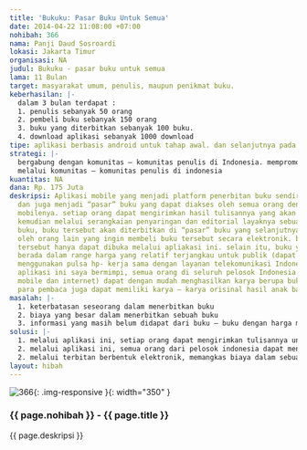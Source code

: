 ```yaml
---
title: 'Bukuku: Pasar Buku Untuk Semua'
date: 2014-04-22 11:08:00 +07:00
nohibah: 366
nama: Panji Daud Sosroardi
lokasi: Jakarta Timur
organisasi: NA
judul: Bukuku - pasar buku untuk semua
lama: 11 Bulan
target: masyarakat umum, penulis, maupun penikmat buku.
keberhasilan: |-
  dalam 3 bulan terdapat :
  1. penulis sebanyak 50 orang
  2. pembeli buku sebanyak 150 orang
  3. buku yang diterbitkan sebanyak 100 buku.
  4. download aplikasi sebanyak 1000 download
tipe: aplikasi berbasis android untuk tahap awal. dan selanjutnya pada platform lain
strategi: |-
  bergabung dengan komunitas – komunitas penulis di Indonesia. mempromosikan melalui sosial media yang ada.
  melalui komunitas – komunitas penulis di indonesia
kuantitas: NA
dana: Rp. 175 Juta
deskripsi: Aplikasi mobile yang menjadi platform penerbitan buku sendiri (self publishing*).
  dan juga menjadi “pasar” buku yang dapat diakses oleh semua orang dengan device
  mobilenya. setiap orang dapat mengirimkan hasil tulisannya yang akan menjadi buku,
  kemudian melalui serangkaian penyaringan dan editorial layaknya sebuah penerbitan
  buku, buku tersebut akan diterbitkan di “pasar” buku yang selanjutnya dapat diakses
  oleh orang lain yang ingin membeli buku tersebut secara elektronik. buku elektronik
  tersebut hanya dapat dibuka melalui apliakasi ini. selain itu, buku yang dijual
  berada dalam range harga yang relatif terjangkau untuk publik (dapat dibeli dengan
  menggunakan pulsa hp- kerja sama dengan layanan telekomunikasi Indonesia). melalui
  aplikasi ini saya bermimpi, semua orang di seluruh pelosok Indonesia (dengan akses
  mobile dan internet) dapat dengan mudah menghasilkan karya berupa buku. orang lain
  para pembaca juga dapat memiliki karya – karya orisinal hasil anak bangsa.
masalah: |-
  1. keterbatasan seseorang dalam menerbitkan buku
  2. biaya yang besar dalam menerbitkan sebuah buku
  3. informasi yang masih belum didapat dari buku – buku dengan harga mahal.
solusi: |-
  1. melalui aplikasi ini, setiap orang dapat mengirimkan tulisannya untuk menjadi buku, dan karena biaya yang sangat kecil dibandingkan publisher buku cetak, maka seleksi akan lebih mudah untuk para penulis.
  2. melalui aplikasi ini, semua orang dari pelosok indonesia dapat mengirimkan langsung hasil karyanya
  2. melalui terbitan berbentuk elektronik, memangkas biaya dalam sebuah pembuatan buku.
layout: hibah
---
```


![366](/static/img/hibahcms/366.png){: .img-responsive }{: width="350" }

### {{ page.nohibah }} - {{ page.title }}

{{ page.deskripsi }}
